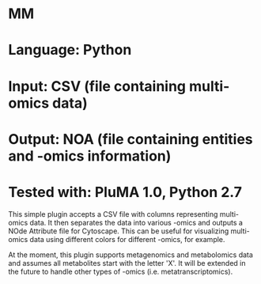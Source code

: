 # MM
# Language: Python
# Input: CSV (file containing multi-omics data)
# Output: NOA (file containing entities and -omics information)
# Tested with: PluMA 1.0, Python 2.7

This simple plugin accepts a CSV file with columns representing multi-omics data.
It then separates the data into various -omics and outputs a NOde Attribute file for Cytoscape.
This can be useful for visualizing multi-omics data using different colors for different -omics,
for example.

At the moment, this plugin supports metagenomics and metabolomics data and assumes
all metabolites start with the letter 'X'.  It will be extended in the future to handle other
types of -omics (i.e. metatranscriptomics).
